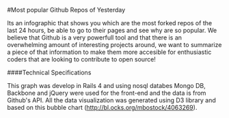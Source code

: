 #Most popular Github Repos of Yesterday

Its an infographic that shows you which are the most forked repos of the last 24 hours, be able to go to their pages and see why are so popular.
We believe that Github is a very powerfull tool and that there is an overwhelming amount of interesting projects around, we want to summarize a piece of that information to make them more accesible for enthusiastic coders that are looking to contribute to open source!

####Technical Specifications

This graph was develop in Rails 4 and using nosql databes Mongo DB, Backbone and jQuery were used for the front-end and the data is from Github's API.
All the data visualization was generated using D3 library and based on this bubble chart (http://bl.ocks.org/mbostock/4063269).
